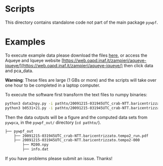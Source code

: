 
# Scripts

This directory contains standalone code not part of the main package `pywpf`.

# Examples

To execute example data please download the files [here](https://drive.google.com/drive/folders/1SOJtwLRdiWdfYEAD3PQeZvM3XB_Mk48C), or access the Aqueye and Iqueye website [https://web.oapd.inaf.it/zampieri/aqueye-iqueye/](https://web.oapd.inaf.it/zampieri/aqueye-iqueye/) then click data and pca_data.

**Warning**: These files are large (1 GBs or more) and the scripts will take over one hour to be completed in a laptop computer.

To execute the software first transform the text files to numpy binaries:

```bash
python3 data2npy.py -i pathto/20091215-031945UTC_crab-NTT.baricentrizzato.tempo2.txt
python3 b0531+21.py -i pathto/20091215-031945UTC_crab-NTT.baricentrizzato.tempo2.npy
```

Then the data outputs will be a figure and the computed data sets from `pywpca`, in the `pywpf_out/` directory (`cd pathto/`).

```bash
├── pywpf_out
    ├── 20091215-031945UTC_crab-NTT.baricentrizzato.tempo2_run.pdf
    ├── 20091215-031945UTC_crab-NTT.baricentrizzato.tempo2-000
        ├── M200.npy
        ├── info.dat
```

If you have problems please submit an issue. Thanks!
